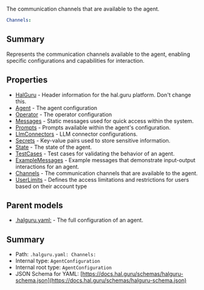<!--
title: Channels
description: The communication channels that are available to the agent.
version: 1.40.6-beta.12
generated: true
date: 2025-04-28
node: This file is generated by the command-line program: `halguru manual -c -m`
-->


The communication channels that are available to the agent.

```yaml
Channels:
```

## Summary

Represents the communication channels available to the agent, enabling specific configurations and capabilities for interaction.

## Properties

* [HalGuru]((halguru)-halguru.md) - Header information for the hal.guru platform. Don't change this.
* [Agent]((halguru)-agent.md) - The agent configuration
* [Operator]((halguru)-operator.md) - The operator configuration
* [Messages]((halguru)-messages-list.md) - Static messages used for quick access within the system.
* [Prompts]((halguru)-prompts-list.md) - Prompts available within the agent's configuration.
* [LlmConnectors]((halguru)-llmconnectors-list.md) - LLM connector configurations.
* [Secrets]((halguru)-secrets-list.md) - Key-value pairs used to store sensitive information.
* [State]((halguru)-state.md) - The state of the agent.
* [TestCases]((halguru)-testcases-list.md) - Test cases for validating the behavior of an agent.
* [ExampleMessages]((halguru)-examplemessages-list.md) - Example messages that demonstrate input-output interactions for an agent.
* [Channels]((halguru)-channels-list.md) - The communication channels that are available to the agent.
* [UserLimits]((halguru)-userlimits.md) - Defines the access limitations and restrictions for users based on their account type

## Parent models

* [.halguru.yaml:]((halguru).md) - The full configuration of an agent.

## Summary

* Path: `.halguru.yaml: Channels:`
* Internal type: `AgentConfiguration`
* Internal root type: `AgentConfiguration`
* JSON Schema for YAML: [https://docs.hal.guru/schemas/halguru-schema.json](https://docs.hal.guru/schemas/halguru-schema.json)
